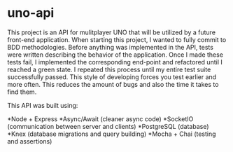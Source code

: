 # uno-api

This project is an API for mulitplayer UNO that will be utilized by a future front-end application. When starting this project, I wanted to fully commit to BDD methodologies. Before anything was implemented in the API, tests were written describing the behavior of the application. Once I made these tests fail, I implemented the corresponding end-point and refactored until I reached a green state. I repeated this process until my entire test suite successfully passed. This style of developing forces you test earlier and more often. This reduces the amount of bugs and also the time it takes to find them.

This API was built using:

*Node + Express
*Async/Await (cleaner async code)
*SocketIO (communication between server and clients)
*PostgreSQL (database)
*Knex (database migrations and query building)
*Mocha + Chai (testing and assertions)
